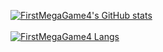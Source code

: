 [![FirstMegaGame4's GitHub stats](https://github-readme-stats.vercel.app/api?username=FirstMegaGame4&theme=onedark)](https://github.com/anuraghazra/github-readme-stats)
<br>
<br>
[![FirstMegaGame4 Langs](https://github-readme-stats.vercel.app/api/top-langs/?username=FirstMegaGame4&theme=onedark)](https://github.com/anuraghazra/github-readme-stats)
